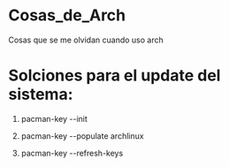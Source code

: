 # Cosas_de_Arch
Cosas que se me olvidan cuando uso arch

# Solciones para el update del sistema:

1. pacman-key --init 
 
2. pacman-key --populate archlinux 
 
3. pacman-key --refresh-keys 
